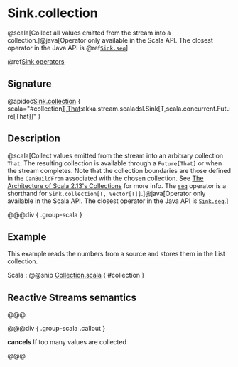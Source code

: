 # Sink.collection

@scala[Collect all values emitted from the stream into a collection.]@java[Operator only available in the Scala API. The closest operator in the Java API is @ref[`Sink.seq`](seq.md)].

@ref[Sink operators](../index.md#sink-operators)

## Signature

@apidoc[Sink.collection](Sink$) { scala="#collection[T,That](implicitcbf:akka.util.ccompat.Factory[T,Thatwithscala.collection.immutable.Iterable[_]]):akka.stream.scaladsl.Sink[T,scala.concurrent.Future[That]]" }

## Description

@scala[Collect values emitted from the stream into an arbitrary collection `That`. The resulting collection is available through a `Future[That]` or when the stream completes. Note that the collection boundaries are those defined in the `CanBuildFrom` associated with the chosen collection. See [The Architecture of Scala 2.13's Collections](https://docs.scala-lang.org/overviews/core/architecture-of-scala-213-collections.html) for more info. The [`seq`](seq.html) operator is a shorthand for `Sink.collection[T, Vector[T]]`.]@java[Operator only available in the Scala API. The closest operator in the Java API is [`Sink.seq`](seq.html).]

@@@div { .group-scala }

## Example

This example reads the numbers from a source and stores them in the List collection.

Scala
:   @@snip [Collection.scala](/akka-docs/src/test/scala/docs/stream/operators/sink/Collection.scala) { #collection }

## Reactive Streams semantics

@@@

@@@div { .group-scala .callout }

**cancels** If too many values are collected

@@@
